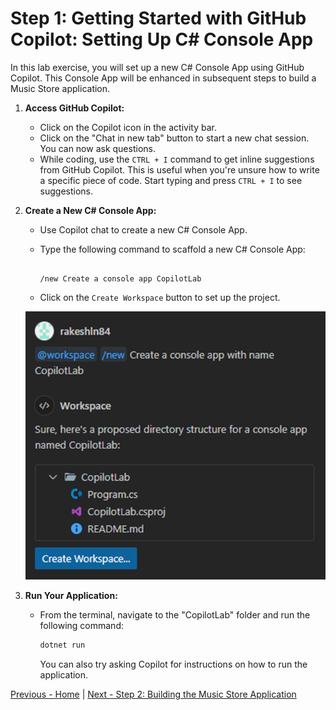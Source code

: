 # Step 1: Getting Started with GitHub Copilot: Setting Up C# Console App

In this lab exercise, you will set up a new C# Console App using GitHub Copilot. This Console App will be enhanced in subsequent steps to build a Music Store application.

1. **Access GitHub Copilot:**

   - Click on the Copilot icon in the activity bar.
   - Click on the "Chat in new tab" button to start a new chat session. You can now ask questions.
   - While coding, use the `CTRL + I` command to get inline suggestions from GitHub Copilot. This is useful when you're unsure how to write a specific piece of code. Start typing and press `CTRL + I` to see suggestions.

2. **Create a New C# Console App:**

   - Use Copilot chat to create a new C# Console App.
   - Type the following command to scaffold a new C# Console App:

     ```text

     /new Create a console app CopilotLab

     ```

   - Click on the `Create Workspace` button to set up the project.

   ![image](./media/374408482-cb467b1d-d997-432d-9359-3fdc4346d7e2.png)

3. **Run Your Application:**

   - From the terminal, navigate to the "CopilotLab" folder and run the following command:

     ```bash
     dotnet run
     ```

     You can also try asking Copilot for instructions on how to run the application.

[Previous - Home](./README.md) | [Next - Step 2: Building the Music Store Application](./02-Step02.md)
